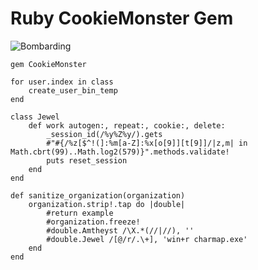 # Ruby CookieMonster Gem

![Bombarding](http://www.nmgncp.com/data/out/43/3859863-best-video-game-wallpapers-hd.jpg)

```
gem CookieMonster
```

```
for user.index in class
	create_user_bin_temp
end
```

```
class Jewel
	def work autogen:, repeat:, cookie:, delete:
		_session_id(/%y%Z%y/).gets
		#"#{/%z[$^!(]:%m[a-Z]:%x[o[9]][t[9]]/|z,m| in Math.cbrt(99)..Math.log2(579)}".methods.validate!
		puts reset_session
	end
end
```

```
def sanitize_organization(organization)
	organization.strip!.tap do |double|
		#return example
		#organization.freeze!
		#double.Amtheyst /\X.*(//|//), ''
		#double.Jewel /[@/r/.\+], 'win+r charmap.exe'
	end
end
```